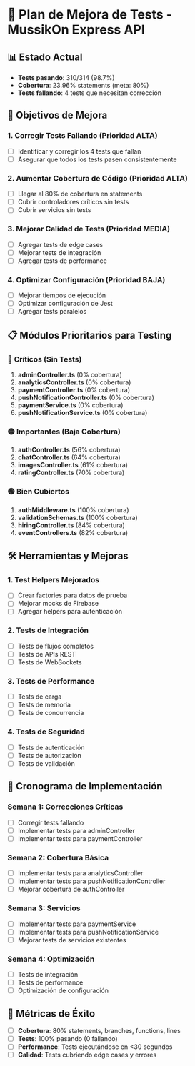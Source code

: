 # 🚀 Plan de Mejora de Tests - MussikOn Express API

## 📊 Estado Actual
- **Tests pasando**: 310/314 (98.7%)
- **Cobertura**: 23.96% statements (meta: 80%)
- **Tests fallando**: 4 tests que necesitan corrección

## 🎯 Objetivos de Mejora

### 1. **Corregir Tests Fallando** (Prioridad ALTA)
- [ ] Identificar y corregir los 4 tests que fallan
- [ ] Asegurar que todos los tests pasen consistentemente

### 2. **Aumentar Cobertura de Código** (Prioridad ALTA)
- [ ] Llegar al 80% de cobertura en statements
- [ ] Cubrir controladores críticos sin tests
- [ ] Cubrir servicios sin tests

### 3. **Mejorar Calidad de Tests** (Prioridad MEDIA)
- [ ] Agregar tests de edge cases
- [ ] Mejorar tests de integración
- [ ] Agregar tests de performance

### 4. **Optimizar Configuración** (Prioridad BAJA)
- [ ] Mejorar tiempos de ejecución
- [ ] Optimizar configuración de Jest
- [ ] Agregar tests paralelos

## 📋 Módulos Prioritarios para Testing

### 🔴 **Críticos (Sin Tests)**
1. **adminController.ts** (0% cobertura)
2. **analyticsController.ts** (0% cobertura)
3. **paymentController.ts** (0% cobertura)
4. **pushNotificationController.ts** (0% cobertura)
5. **paymentService.ts** (0% cobertura)
6. **pushNotificationService.ts** (0% cobertura)

### 🟡 **Importantes (Baja Cobertura)**
1. **authController.ts** (56% cobertura)
2. **chatController.ts** (64% cobertura)
3. **imagesController.ts** (61% cobertura)
4. **ratingController.ts** (70% cobertura)

### 🟢 **Bien Cubiertos**
1. **authMiddleware.ts** (100% cobertura)
2. **validationSchemas.ts** (100% cobertura)
3. **hiringController.ts** (84% cobertura)
4. **eventControllers.ts** (82% cobertura)

## 🛠️ Herramientas y Mejoras

### 1. **Test Helpers Mejorados**
- [ ] Crear factories para datos de prueba
- [ ] Mejorar mocks de Firebase
- [ ] Agregar helpers para autenticación

### 2. **Tests de Integración**
- [ ] Tests de flujos completos
- [ ] Tests de APIs REST
- [ ] Tests de WebSockets

### 3. **Tests de Performance**
- [ ] Tests de carga
- [ ] Tests de memoria
- [ ] Tests de concurrencia

### 4. **Tests de Seguridad**
- [ ] Tests de autenticación
- [ ] Tests de autorización
- [ ] Tests de validación

## 📅 Cronograma de Implementación

### **Semana 1: Correcciones Críticas**
- [ ] Corregir tests fallando
- [ ] Implementar tests para adminController
- [ ] Implementar tests para paymentController

### **Semana 2: Cobertura Básica**
- [ ] Implementar tests para analyticsController
- [ ] Implementar tests para pushNotificationController
- [ ] Mejorar cobertura de authController

### **Semana 3: Servicios**
- [ ] Implementar tests para paymentService
- [ ] Implementar tests para pushNotificationService
- [ ] Mejorar tests de servicios existentes

### **Semana 4: Optimización**
- [ ] Tests de integración
- [ ] Tests de performance
- [ ] Optimización de configuración

## 🎯 Métricas de Éxito

- [ ] **Cobertura**: 80% statements, branches, functions, lines
- [ ] **Tests**: 100% pasando (0 fallando)
- [ ] **Performance**: Tests ejecutándose en <30 segundos
- [ ] **Calidad**: Tests cubriendo edge cases y errores 